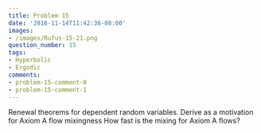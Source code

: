 ```yaml
---
title: Problem 15
date: '2016-11-14T11:42:36-08:00'
images:
- /images/Rufus-15-21.png
question_number: 15
tags:
- Hyperbolic
- Ergodic
comments:
- problem-15-comment-0
- problem-15-comment-1
---
```

Renewal theorems for dependent random variables. Derive as a motivation for
Axiom A flow mixingness How fast is the mixing for Axiom A flows?

